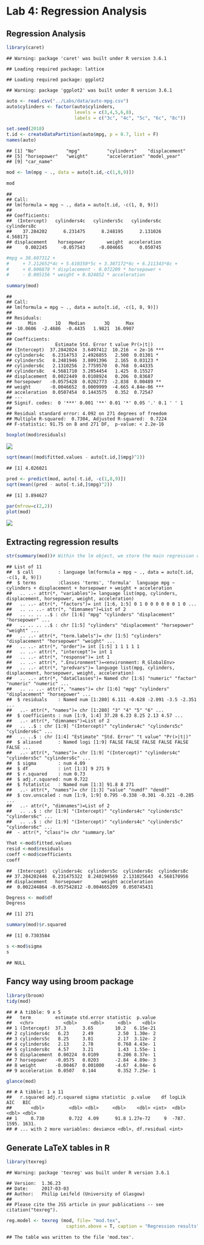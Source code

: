 Lab 4: Regression Analysis
================

Regression Analysis
-------------------

``` r
library(caret)
```

    ## Warning: package 'caret' was built under R version 3.6.1

    ## Loading required package: lattice

    ## Loading required package: ggplot2

    ## Warning: package 'ggplot2' was built under R version 3.6.1

``` r
auto <- read.csv("../Labs/data/auto-mpg.csv")
auto$cylinders <- factor(auto$cylinders,
                         levels = c(3,4,5,6,8),
                         labels = c("3c", "4c", "5c", "6c", "8c"))

set.seed(2018)
t.id <- createDataPartition(auto$mpg, p = 0.7, list = F)
names(auto)
```

    ## [1] "No"           "mpg"          "cylinders"    "displacement"
    ## [5] "horsepower"   "weight"       "acceleration" "model_year"  
    ## [9] "car_name"

``` r
mod <- lm(mpg ~ ., data = auto[t.id,-c(1,8,9)])

mod
```

    ## 
    ## Call:
    ## lm(formula = mpg ~ ., data = auto[t.id, -c(1, 8, 9)])
    ## 
    ## Coefficients:
    ##  (Intercept)   cylinders4c   cylinders5c   cylinders6c   cylinders8c  
    ##    37.284202      6.231475      8.248195      2.131026      4.568171  
    ## displacement    horsepower        weight  acceleration  
    ##     0.002245     -0.057543     -0.004665      0.050745

``` r
#mpg = 38.607312 +
#     + 7.212652*4c + 5.610350*5c + 3.307172*6c + 6.211343*8c +
#     + 0.006878 * displacement - 0.072209 * horsepower +
#     - 0.005156 * weight + 0.024852 * acceleration

summary(mod)
```

    ## 
    ## Call:
    ## lm(formula = mpg ~ ., data = auto[t.id, -c(1, 8, 9)])
    ## 
    ## Residuals:
    ##      Min       1Q   Median       3Q      Max 
    ## -10.0606  -2.4686  -0.4435   1.9821  16.0907 
    ## 
    ## Coefficients:
    ##                Estimate Std. Error t value Pr(>|t|)    
    ## (Intercept)  37.2842024  3.6497412  10.216  < 2e-16 ***
    ## cylinders4c   6.2314753  2.4926855   2.500  0.01301 *  
    ## cylinders5c   8.2481946  3.8091396   2.165  0.03123 *  
    ## cylinders6c   2.1310256  2.7759570   0.768  0.44335    
    ## cylinders8c   4.5681710  3.2054454   1.425  0.15527    
    ## displacement  0.0022449  0.0108924   0.206  0.83687    
    ## horsepower   -0.0575428  0.0202773  -2.838  0.00489 ** 
    ## weight       -0.0046652  0.0009999  -4.665 4.84e-06 ***
    ## acceleration  0.0507454  0.1443575   0.352  0.72547    
    ## ---
    ## Signif. codes:  0 '***' 0.001 '**' 0.01 '*' 0.05 '.' 0.1 ' ' 1
    ## 
    ## Residual standard error: 4.092 on 271 degrees of freedom
    ## Multiple R-squared:  0.7304, Adjusted R-squared:  0.7224 
    ## F-statistic: 91.75 on 8 and 271 DF,  p-value: < 2.2e-16

``` r
boxplot(mod$residuals)
```

![](lab-4_files/figure-markdown_github/unnamed-chunk-1-1.png)

``` r
sqrt(mean((mod$fitted.values - auto[t.id,]$mpg)^2))
```

    ## [1] 4.026021

``` r
pred <- predict(mod, auto[-t.id, -c(1,8,9)])
sqrt(mean((pred - auto[-t.id,]$mpg)^2))
```

    ## [1] 3.894627

``` r
par(mfrow=c(2,2))
plot(mod)
```

![](lab-4_files/figure-markdown_github/unnamed-chunk-1-2.png)

Extracting regression results
-----------------------------

``` r
str(summary(mod))# Within the lm object, we store the main regression output
```

    ## List of 11
    ##  $ call         : language lm(formula = mpg ~ ., data = auto[t.id, -c(1, 8, 9)])
    ##  $ terms        :Classes 'terms', 'formula'  language mpg ~ cylinders + displacement + horsepower + weight + acceleration
    ##   .. ..- attr(*, "variables")= language list(mpg, cylinders, displacement, horsepower, weight, acceleration)
    ##   .. ..- attr(*, "factors")= int [1:6, 1:5] 0 1 0 0 0 0 0 0 1 0 ...
    ##   .. .. ..- attr(*, "dimnames")=List of 2
    ##   .. .. .. ..$ : chr [1:6] "mpg" "cylinders" "displacement" "horsepower" ...
    ##   .. .. .. ..$ : chr [1:5] "cylinders" "displacement" "horsepower" "weight" ...
    ##   .. ..- attr(*, "term.labels")= chr [1:5] "cylinders" "displacement" "horsepower" "weight" ...
    ##   .. ..- attr(*, "order")= int [1:5] 1 1 1 1 1
    ##   .. ..- attr(*, "intercept")= int 1
    ##   .. ..- attr(*, "response")= int 1
    ##   .. ..- attr(*, ".Environment")=<environment: R_GlobalEnv> 
    ##   .. ..- attr(*, "predvars")= language list(mpg, cylinders, displacement, horsepower, weight, acceleration)
    ##   .. ..- attr(*, "dataClasses")= Named chr [1:6] "numeric" "factor" "numeric" "numeric" ...
    ##   .. .. ..- attr(*, "names")= chr [1:6] "mpg" "cylinders" "displacement" "horsepower" ...
    ##  $ residuals    : Named num [1:280] 6.111 -0.628 -2.091 -3.5 -2.351 ...
    ##   ..- attr(*, "names")= chr [1:280] "3" "4" "5" "6" ...
    ##  $ coefficients : num [1:9, 1:4] 37.28 6.23 8.25 2.13 4.57 ...
    ##   ..- attr(*, "dimnames")=List of 2
    ##   .. ..$ : chr [1:9] "(Intercept)" "cylinders4c" "cylinders5c" "cylinders6c" ...
    ##   .. ..$ : chr [1:4] "Estimate" "Std. Error" "t value" "Pr(>|t|)"
    ##  $ aliased      : Named logi [1:9] FALSE FALSE FALSE FALSE FALSE FALSE ...
    ##   ..- attr(*, "names")= chr [1:9] "(Intercept)" "cylinders4c" "cylinders5c" "cylinders6c" ...
    ##  $ sigma        : num 4.09
    ##  $ df           : int [1:3] 9 271 9
    ##  $ r.squared    : num 0.73
    ##  $ adj.r.squared: num 0.722
    ##  $ fstatistic   : Named num [1:3] 91.8 8 271
    ##   ..- attr(*, "names")= chr [1:3] "value" "numdf" "dendf"
    ##  $ cov.unscaled : num [1:9, 1:9] 0.795 -0.338 -0.301 -0.321 -0.285 ...
    ##   ..- attr(*, "dimnames")=List of 2
    ##   .. ..$ : chr [1:9] "(Intercept)" "cylinders4c" "cylinders5c" "cylinders6c" ...
    ##   .. ..$ : chr [1:9] "(Intercept)" "cylinders4c" "cylinders5c" "cylinders6c" ...
    ##  - attr(*, "class")= chr "summary.lm"

``` r
Yhat <-mod$fitted.values
resid <-mod$residuals
coeff <-mod$coefficients
coeff
```

    ##  (Intercept)  cylinders4c  cylinders5c  cylinders6c  cylinders8c 
    ## 37.284202446  6.231475322  8.248194569  2.131025643  4.568170956 
    ## displacement   horsepower       weight acceleration 
    ##  0.002244864 -0.057542812 -0.004665209  0.050745431

``` r
Degress <- mod$df
Degress
```

    ## [1] 271

``` r
summary(mod)$r.squared
```

    ## [1] 0.7303584

``` r
s <-mod$sigma
s
```

    ## NULL

Fancy way using broom package
-----------------------------

``` r
library(broom)
tidy(mod)
```

    ## # A tibble: 9 x 5
    ##   term         estimate std.error statistic  p.value
    ##   <chr>           <dbl>     <dbl>     <dbl>    <dbl>
    ## 1 (Intercept)  37.3      3.65        10.2   6.15e-21
    ## 2 cylinders4c   6.23     2.49         2.50  1.30e- 2
    ## 3 cylinders5c   8.25     3.81         2.17  3.12e- 2
    ## 4 cylinders6c   2.13     2.78         0.768 4.43e- 1
    ## 5 cylinders8c   4.57     3.21         1.43  1.55e- 1
    ## 6 displacement  0.00224  0.0109       0.206 8.37e- 1
    ## 7 horsepower   -0.0575   0.0203      -2.84  4.89e- 3
    ## 8 weight       -0.00467  0.001000    -4.67  4.84e- 6
    ## 9 acceleration  0.0507   0.144        0.352 7.25e- 1

``` r
glance(mod)
```

    ## # A tibble: 1 x 11
    ##   r.squared adj.r.squared sigma statistic  p.value    df logLik   AIC   BIC
    ##       <dbl>         <dbl> <dbl>     <dbl>    <dbl> <int>  <dbl> <dbl> <dbl>
    ## 1     0.730         0.722  4.09      91.8 1.27e-72     9  -787. 1595. 1631.
    ## # ... with 2 more variables: deviance <dbl>, df.residual <int>

Generate LaTeX tables in R
--------------------------

``` r
library(texreg)
```

    ## Warning: package 'texreg' was built under R version 3.6.1

    ## Version:  1.36.23
    ## Date:     2017-03-03
    ## Author:   Philip Leifeld (University of Glasgow)
    ## 
    ## Please cite the JSS article in your publications -- see citation("texreg").

``` r
reg.model <- texreg (mod, file= "mod.tex", 
                      caption.above = T, caption = "Regression results")
```

    ## The table was written to the file 'mod.tex'.
